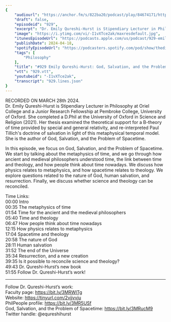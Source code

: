 ```yaml
---
{
	"audiourl": "https://anchor.fm/s/822ba20/podcast/play/84674171/https%3A%2F%2Fd3ctxlq1ktw2nl.cloudfront.net%2Fstaging%2F2024-2-28%2Fb3b74497-36ef-48b4-f4e2-f3ddce224e31.m4a",
	"draft": false,
	"episodeid": "929",
	"excerpt": "Dr. Emily Qureshi-Hurst is Stipendiary Lecturer in Philosophy at Oriel College and a Junior Research Fellowship at Pembroke College, University of Oxford. She completed a D.Phil at the University of Oxford in Science and Religion (2021). Her thesis examined the theoretical support for a B-theory of time provided by special and general relativity, and re-interpreted Paul Tillich's doctrine of salvation in light of this metaphysical temporal model. She is the author of God, Salvation, and the Problem of Spacetime.",
	"image": "https://i.ytimg.com/vi/-I1vXTce2ak/maxresdefault.jpg",
	"itunesEpisodeUrl": "https://podcasts.apple.com/us/podcast/929-emily-qureshi-hurst-god-salvation-and-the/id1451347236?i=1000652890463&uo=4",
	"publishDate": 2024-04-18,
	"spotifyEpisodeUrl": "https://podcasters.spotify.com/pod/show/thedissenter/episodes/929-Emily-Qureshi-Hurst-God--Salvation--and-the-Problem-of-Spacetime-e2hmi5r",
	"tags": [
		"Philosophy"
	],
	"title": "#929 Emily Qureshi-Hurst: God, Salvation, and the Problem of Spacetime",
	"vtt": "929.vtt",
	"youtubeid": "-I1vXTce2ak",
	"transcript": "929.lines.json"
}
---
```

RECORDED ON MARCH 28th 2024.  
Dr. Emily Qureshi-Hurst is Stipendiary Lecturer in Philosophy at Oriel College and a Junior Research Fellowship at Pembroke College, University of Oxford. She completed a D.Phil at the University of Oxford in Science and Religion (2021). Her thesis examined the theoretical support for a B-theory of time provided by special and general relativity, and re-interpreted Paul Tillich's doctrine of salvation in light of this metaphysical temporal model. She is the author of God, Salvation, and the Problem of Spacetime.

In this episode, we focus on God, Salvation, and the Problem of Spacetime. We start by talking about the metaphysics of time, and we go through how ancient and medieval philosophers understood time, the link between time and theology, and how people think about time nowadays. We discuss how physics relates to metaphysics, and how spacetime relates to theology. We explore questions related to the nature of God, human salvation, and resurrection. Finally, we discuss whether science and theology can be reconciled.

Time Links:  
<time>00:00</time> Intro  
<time>00:35</time> The metaphysics of time  
<time>01:54</time> Time for the ancient and the medieval philosophers  
<time>05:40</time> Time and theology  
<time>06:47</time> How people think about time nowadays  
<time>12:15</time> How physics relates to metaphysics  
<time>17:04</time> Spacetime and theology  
<time>20:58</time> The nature of God  
<time>28:11</time> Human salvation  
<time>31:52</time> The end of the Universe  
<time>35:34</time> Resurrection, and a new creation  
<time>39:35</time> Is it possible to reconcile science and theology?  
<time>49:43</time> Dr. Qureshi-Hurst’s new book  
<time>51:55</time> Follow Dr. Qureshi-Hurst’s work!

---

Follow Dr. Qureshi-Hurst’s work:  
Faculty page: https://bit.ly/3MRWlTg  
Website: https://tinyurl.com/2vjjvvju  
PhilPeople profile: https://bit.ly/3MR5USf  
God, Salvation, and the Problem of Spacetime: https://bit.ly/3MRucM9  
Twitter handle: @equreshihurst
